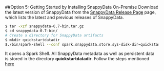 <a id="getting-started-by-installing-snappydata-on-premise"></a>
##Option 5: Getting Started by Installing SnappyData On-Premise
Download the latest version of SnappyData from the [SnappyData Release Page](https://github.com/SnappyDataInc/snappydata/releases/) page, which lists the latest and previous releases of SnappyData.

```bash
$ tar -xzf snappydata-0.7-bin.tar.gz
$ cd snappydata-0.7-bin/
# Create a directory for SnappyData artifacts
$ mkdir quickstartdatadir
$./bin/spark-shell --conf spark.snappydata.store.sys-disk-dir=quickstartdatadir --conf spark.snappydata.store.log-file=quickstartdatadir/quickstart.log
```
It opens a Spark Shell. All SnappyData metadata as well as persistent data is stored in the directory **quickstartdatadir**. Follow the steps mentioned [here](option1.md#Start_quickStart)
